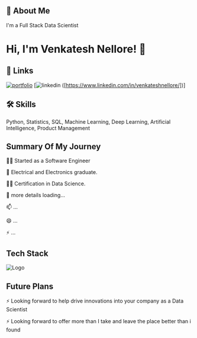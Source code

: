 ## 🚀 About Me
I'm a Full Stack Data Scientist


# Hi, I'm Venkatesh Nellore! 👋


## 🔗 Links
[![portfolio](https://img.shields.io/badge/my_portfolio-000?style=for-the-badge&logo=ko-fi&logoColor=white)]([https://github.com/samflynn007])
[![linkedin](https://img.shields.io/badge/linkedin-0A66C2?style=for-the-badge&logo=linkedin&logoColor=white) ([https://www.linkedin.com/in/venkateshnellore/])]


## 🛠 Skills
Python, Statistics, SQL, Machine Learning, Deep Learning, Artificial Intelligence, Product Management


## Summary Of My Journey 
👩‍💻 Started as a Software Engineer

🧠 Electrical and Electronics graduate. 

👯‍♀️ Certification in Data Science.

💬 more details loading...

📫 ...

😄 ...

⚡️ ...


## Tech Stack


![Logo](https://businesstoys.in/assets/programs/full-stack-data-science-professional-program/tools.png)


## Future Plans 
⚡️ Looking forward to help drive innovations into your company as a Data Scientist

⚡️ Looking forward to offer more than I take and leave the place better than i found
